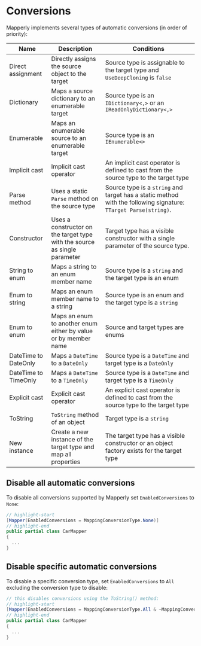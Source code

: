 # Conversions

Mapperly implements several types of automatic conversions (in order of priority):

| Name                 | Description                                                               | Conditions                                                                                                      |
| -------------------- | ------------------------------------------------------------------------- | --------------------------------------------------------------------------------------------------------------- |
| Direct assignment    | Directly assigns the source object to the target                          | Source type is assignable to the target type and `UseDeepCloning` is `false`                                    |
| Dictionary           | Maps a source dictionary to an enumerable target                          | Source type is an `IDictionary<,>` or an `IReadOnlyDictionary<,>`                                               |
| Enumerable           | Maps an enumerable source to an enumerable target                         | Source type is an `IEnumerable<>`                                                                               |
| Implicit cast        | Implicit cast operator                                                    | An implicit cast operator is defined to cast from the source type to the target type                            |
| Parse method         | Uses a static `Parse` method on the source type                           | Source type is a `string` and target has a static method with the following signature: `TTarget Parse(string)`. |
| Constructor          | Uses a constructor on the target type with the source as single parameter | Target type has a visible constructor with a single parameter of the source type.                               |
| String to enum       | Maps a string to an enum member name                                      | Source type is a `string` and the target type is an enum                                                        |
| Enum to string       | Maps an enum member name to a string                                      | Source type is an enum and the target type is a `string`                                                        |
| Enum to enum         | Maps an enum to another enum either by value or by member name            | Source and target types are enums                                                                               |
| DateTime to DateOnly | Maps a `DateTime` to a `DateOnly`                                         | Source type is a `DateTime` and target type is a `DateOnly`                                                     |
| DateTime to TimeOnly | Maps a `DateTime` to a `TimeOnly`                                         | Source type is a `DateTime` and target type is a `TimeOnly`                                                     |
| Explicit cast        | Explicit cast operator                                                    | An explicit cast operator is defined to cast from the source type to the target type                            |
| ToString             | `ToString` method of an object                                            | Target type is a `string`                                                                                       |
| New instance         | Create a new instance of the target type and map all properties           | The target type has a visible constructor or an object factory exists for the target type                       |

## Disable all automatic conversions

To disable all conversions supported by Mapperly set `EnabledConversions` to `None`:

```csharp
// highlight-start
[Mapper(EnabledConversions = MappingConversionType.None)]
// highlight-end
public partial class CarMapper
{
  ...
}
```

## Disable specific automatic conversions

To disable a specific conversion type, set `EnabledConversions` to `All` excluding the conversion type to disable:

```csharp
// this disables conversions using the ToString() method:
// highlight-start
[Mapper(EnabledConversions = MappingConversionType.All & ~MappingConversionType.ToStringMethod)]
// highlight-end
public partial class CarMapper
{
  ...
}
```

